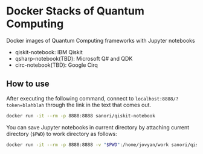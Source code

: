 # Docker Stacks of Quantum Computing
Docker images of Quantum Computing frameworks with Jupyter notebooks

* qiskit-notebook: IBM Qiskit
* qsharp-notebook(TBD): Microsoft Q# and QDK
* circ-notebook(TBD): Google Cirq

## How to use
After executing the following command, connect to `localhost:8888/?token=blahblah` through the link in the text that comes out.
```sh
docker run -it --rm -p 8888:8888 sanori/qiskit-notebook
```

You can save Jupyter notebooks in current directory by attaching current directory (`$PWD`) to work directory as follows:
```sh
docker run -it --rm -p 8888:8888 -v "$PWD":/home/jovyan/work sanori/qiskit-notebook
```